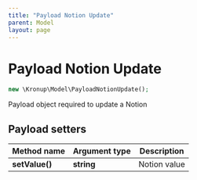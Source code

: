 ```yaml
---
title: "Payload Notion Update"
parent: Model
layout: page
---
```


# Payload Notion Update

```php
new \Kronup\Model\PayloadNotionUpdate();
```

Payload object required to update a Notion

## Payload setters

Method name | Argument type | Description
------------ | ------------- | -------------
**setValue()** | **string** | Notion value

